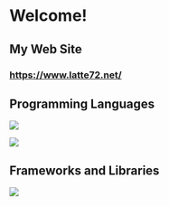 # Welcome!  
## My Web Site
### https://www.latte72.net/  

## Programming Languages  
![](https://skillicons.dev/icons?i=python,c,cpp,js,typescript,html,css)  

![](https://github-readme-stats.vercel.app/api/top-langs?username=latte72r&layout=compact)

## Frameworks and Libraries  
<img src="https://skillicons.dev/icons?i=arduino,react,nextjs,gtk,git" /> <br /><br />
